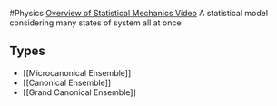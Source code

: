 #Physics 
[Overview of Statistical Mechanics Video](https://www.youtube.com/watch?v=zFAxiRAiM24)
A statistical model considering many states of system all at once
## Types
* [[Microcanonical Ensemble]]
* [[Canonical Ensemble]]
* [[Grand Canonical Ensemble]]